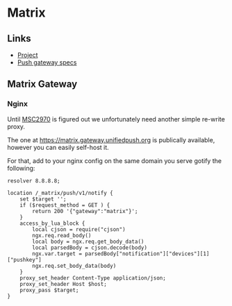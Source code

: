 # Matrix

## Links

* [Project](https://matrix.org)
* [Push gateway specs](https://matrix.org/docs/spec/push_gateway/unstable#post-matrix-push-v1-notify)

## Matrix Gateway

### Nginx

Until [MSC2970](https://github.com/matrix-org/matrix-doc/pull/2970) is figured out we unfortunately
need another simple re-write proxy. 

The one at https://matrix.gateway.unifiedpush.org is publically available, however you can easily self-host it.

For that, add to your nginx config on the same domain you serve gotify the following:

```
resolver 8.8.8.8;

location /_matrix/push/v1/notify {
    set $target '';
    if ($request_method = GET ) {
        return 200 '{"gateway":"matrix"}';
    }
    access_by_lua_block {
        local cjson = require("cjson")
        ngx.req.read_body()
        local body = ngx.req.get_body_data()
        local parsedBody = cjson.decode(body)
        ngx.var.target = parsedBody["notification"]["devices"][1]["pushkey"]
        ngx.req.set_body_data(body)
    }
    proxy_set_header Content-Type application/json;
    proxy_set_header Host $host;
    proxy_pass $target;
}
```

